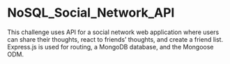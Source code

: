 # NoSQL_Social_Network_API
This challenge uses API  for a social network web application where users can share their thoughts, react to friends’ thoughts, and create a friend list. Express.js is used for routing, a MongoDB database, and the Mongoose ODM.
